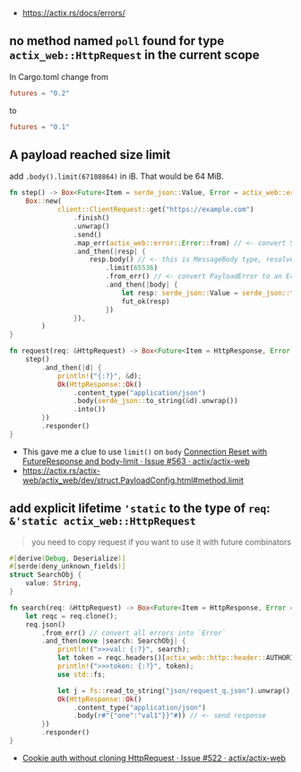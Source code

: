 - https://actix.rs/docs/errors/

## no method named `poll` found for type `actix_web::HttpRequest` in the current scope

In Cargo.toml change from

```toml
futures = "0.2"
```

to

```toml
futures = "0.1"
```

## A payload reached size limit

add `.body().limit(67108864)` in iB. That would be 64 MiB.

```rust
fn step() -> Box<Future<Item = serde_json::Value, Error = actix_web::error::Error>> {
    Box::new(
            client::ClientRequest::get("https://example.com")
                .finish()
                .unwrap()
                .send()
                .map_err(actix_web::error::Error::from) // <- convert SendRequestError to an Error
                .and_then(|resp| {
                    resp.body() // <- this is MessageBody type, resolves to complete body
                        .limit(65536)
                        .from_err() // <- convert PayloadError to an Error
                        .and_then(|body| {
                            let resp: serde_json::Value = serde_json::from_slice(&body).unwrap();
                            fut_ok(resp)
                        })
                }),
        )
}

fn request(req: &HttpRequest) -> Box<Future<Item = HttpResponse, Error = actix_web::error::Error>> {
    step()
        .and_then(|d| {
            println!("{:?}", &d);
            Ok(HttpResponse::Ok()
                .content_type("application/json")
                .body(serde_json::to_string(&d).unwrap())
                .into())
        })
        .responder()
}
```

- This gave me a clue to use `limit()` on `body` [Connection Reset with FutureResponse and body-limit · Issue #563 · actix/actix-web](https://github.com/actix/actix-web/issues/563#issuecomment-433283112)
- https://actix.rs/actix-web/actix_web/dev/struct.PayloadConfig.html#method.limit

## add explicit lifetime `'static` to the type of `req`: `&'static actix_web::HttpRequest`

>you need to copy request if you want to use it with future combinators

```rust
#[derive(Debug, Deserialize)]
#[serde(deny_unknown_fields)]
struct SearchObj {
    value: String,
}

fn search(req: &HttpRequest) -> Box<Future<Item = HttpResponse, Error = actix_web::error::Error>> {
    let reqc = req.clone();
    req.json()
        .from_err() // convert all errors into `Error`
        .and_then(move |search: SearchObj| {
            println!(">>>val: {:?}", search);
            let token = reqc.headers()[actix_web::http::header::AUTHORIZATION].clone();
            println!(">>>token: {:?}", token);
            use std::fs;

            let j = fs::read_to_string("json/request_q.json").unwrap();
            Ok(HttpResponse::Ok()
                .content_type("application/json")
                .body(r#"{"one":"val1"}}"#)) // <- send response
        })
        .responder()
}
```

- [Cookie auth without cloning HttpRequest · Issue #522 · actix/actix-web](https://github.com/actix/actix-web/issues/522#issuecomment-424961930)
